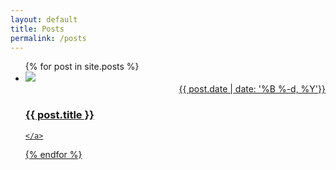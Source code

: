 ```yaml
---
layout: default
title: Posts
permalink: /posts
---
```


<ul class="entries">
  {% for post in site.posts %}

  <li>
    <a href="{{ post.url }}">
    <img src="{{ post.image }}"/> <div align="right"> {{ post.date | date: '%B %-d, %Y'}}</div>
      <h3>{{ post.title }}</h3>

    </a>
  </li>

  {% endfor %}

</ul>
